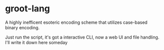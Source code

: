 # groot-lang
A highly inefficent esoteric encoding scheme that utilizes case-based binary encoding. 

Just run the script, it's got a interactive CLI, now a web UI and file handling. I'll write it down here someday
